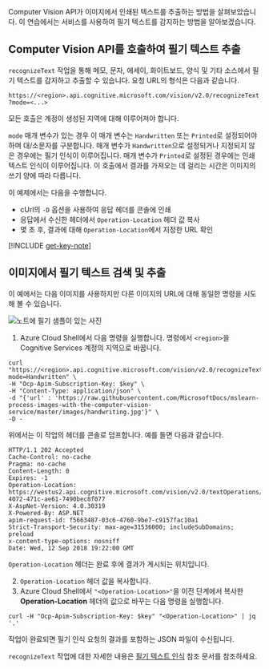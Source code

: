 Computer Vision API가 이미지에서 인쇄된 텍스트를 추출하는 방법을 살펴보았습니다. 이 연습에서는 서비스를 사용하여 필기 텍스트를 감지하는 방법을 알아보겠습니다.

## <a name="calling-the-computer-vision-api-to-extract-handwritten-text"></a>Computer Vision API를 호출하여 필기 텍스트 추출

`recognizeText` 작업을 통해 메모, 문자, 에세이, 화이트보드, 양식 및 기타 소스에서 필기 텍스트를 감지하고 추출할 수 있습니다. 요청 URL의 형식은 다음과 같습니다.

`https://<region>.api.cognitive.microsoft.com/vision/v2.0/recognizeText?mode=<...>`

모든 호출은 계정이 생성된 지역에 대해 이루어져야 합니다.

`mode` 매개 변수가 있는 경우 이 매개 변수는 `Handwritten` 또는 `Printed`로 설정되어야 하며 대/소문자를 구분합니다. 매개 변수가 `Handwritten`으로 설정되거나 지정되지 않은 경우에는 필기 인식이 이루어집니다. 매개 변수가 `Printed`로 설정된 경우에는 인쇄 텍스트 인식이 이루어집니다. 이 호출에서 결과를 가져오는 데 걸리는 시간은 이미지의 쓰기 양에 따라 다릅니다.

이 예제에서는 다음을 수행합니다.

- cUrl의 `-D` 옵션을 사용하여 응답 헤더를 콘솔에 인쇄
- 응답에서 수신한 헤더에서 `Operation-Location` 헤더 값 복사
- 몇 초 후, 결과에 대해 `Operation-Location`에서 지정한 URL 확인

[!INCLUDE [get-key-note](./get-key.md)]

## <a name="detect-and-extract-handwritten-text-from-an-image"></a>이미지에서 필기 텍스트 검색 및 추출

이 예에서는 다음 이미지를 사용하지만 다른 이미지의 URL에 대해 동일한 명령을 시도해 볼 수 있습니다.

![노트에 필기 샘플이 있는 사진](../media/6-handwriting.jpg)

1. Azure Cloud Shell에서 다음 명령을 실행합니다. 명령에서 `<region>`을 Cognitive Services 계정의 지역으로 바꿉니다.

```azurecli
curl "https://<region>.api.cognitive.microsoft.com/vision/v2.0/recognizeText?mode=Handwritten" \
-H "Ocp-Apim-Subscription-Key: $key" \
-H "Content-Type: application/json" \
-d "{'url' : 'https://raw.githubusercontent.com/MicrosoftDocs/mslearn-process-images-with-the-computer-vision-service/master/images/handwriting.jpg'}" \
-D - 
```

위에서는 이 작업의 헤더를 콘솔로 덤프합니다. 예를 들면 다음과 같습니다.

```azurecli
HTTP/1.1 202 Accepted
Cache-Control: no-cache
Pragma: no-cache
Content-Length: 0
Expires: -1
Operation-Location: https://westus2.api.cognitive.microsoft.com/vision/v2.0/textOperations/d0e9b397-4072-471c-ae61-7490bec8f077
X-AspNet-Version: 4.0.30319
X-Powered-By: ASP.NET
apim-request-id: f5663487-03c6-4760-9be7-c9157fac10a1
Strict-Transport-Security: max-age=31536000; includeSubDomains; preload
x-content-type-options: nosniff
Date: Wed, 12 Sep 2018 19:22:00 GMT
```

`Operation-Location` 헤더는 완료 후에 결과가 게시되는 위치입니다.

2. `Operation-Location` 헤더 값을 복사합니다.
1. Azure Cloud Shell에서 `"<Operation-Location>"`을 이전 단계에서 복사한 **Operation-Location** 헤더의 값으로 바꾸는 다음 명령을 실행합니다.

```azurecli
curl -H "Ocp-Apim-Subscription-Key: $key" "<Operation-Location>" | jq '.'
```

작업이 완료되면 필기 인식 요청의 결과를 포함하는 JSON 파일이 수신됩니다.

`recognizeText` 작업에 대한 자세한 내용은 [필기 텍스트 인식](https://westus.dev.cognitive.microsoft.com/docs/services/5adf991815e1060e6355ad44/operations/587f2c6a154055056008f200) 참조 문서를 참조하세요.